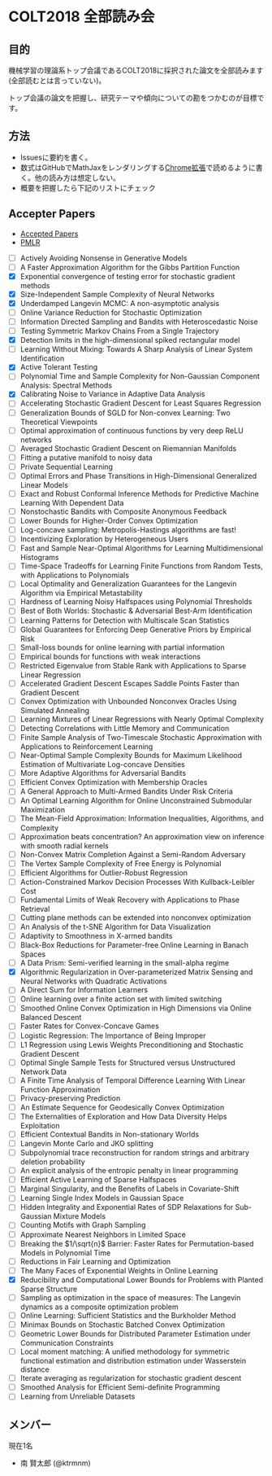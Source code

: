# COLT2018 全部読み会

## 目的

機械学習の理論系トップ会議であるCOLT2018に採択された論文を全部読みます (全部読むとは言っていない)。

トップ会議の論文を把握し、研究テーマや傾向についての勘をつかむのが目標です。

## 方法

* Issuesに要約を書く。
* 数式はGitHubでMathJaxをレンダリングする[Chrome拡張](https://chrome.google.com/webstore/detail/github-with-mathjax/ioemnmodlmafdkllaclgeombjnmnbima)で読めるように書く。他の読み方は想定しない。
* 概要を把握したら下記のリストにチェック

## Accepter Papers

- [Accepted Papers](http://www.learningtheory.org/colt2018/call.html#accepted-papers)
- [PMLR](http://proceedings.mlr.press/v75/)

* [ ] Actively Avoiding Nonsense in Generative Models
* [ ] A Faster Approximation Algorithm for the Gibbs Partition Function
* [x] Exponential convergence of testing error for stochastic gradient methods
* [x] Size-Independent Sample Complexity of Neural Networks
* [x] Underdamped Langevin MCMC: A non-asymptotic analysis
* [ ] Online Variance Reduction for Stochastic Optimization
* [ ] Information Directed Sampling and Bandits with Heteroscedastic Noise
* [ ] Testing Symmetric Markov Chains From a Single Trajectory
* [x] Detection limits in the high-dimensional spiked rectangular model
* [ ] Learning Without Mixing: Towards A Sharp Analysis of Linear System Identification
* [x] Active Tolerant Testing
* [ ] Polynomial Time and Sample Complexity for Non-Gaussian Component Analysis: Spectral Methods
* [x] Calibrating Noise to Variance in Adaptive Data Analysis
* [ ] Accelerating Stochastic Gradient Descent for Least Squares Regression
* [ ] Generalization Bounds of SGLD for Non-convex Learning: Two Theoretical Viewpoints
* [ ] Optimal approximation of continuous functions by very deep ReLU networks
* [ ] Averaged Stochastic Gradient Descent on Riemannian Manifolds
* [ ] Fitting a putative manifold to noisy data
* [ ] Private Sequential Learning
* [ ] Optimal Errors and Phase Transitions in High-Dimensional Generalized Linear Models
* [ ] Exact and Robust Conformal Inference Methods for Predictive Machine Learning With Dependent Data
* [ ] Nonstochastic Bandits with Composite Anonymous Feedback
* [ ] Lower Bounds for Higher-Order Convex Optimization
* [ ] Log-concave sampling: Metropolis-Hastings algorithms are fast!
* [ ] Incentivizing Exploration by Heterogeneous Users
* [ ] Fast and Sample Near-Optimal Algorithms for Learning Multidimensional Histograms
* [ ] Time-Space Tradeoffs for Learning Finite Functions from Random Tests, with Applications to Polynomials
* [ ] Local Optimality and Generalization Guarantees for the Langevin Algorithm via Empirical Metastability
* [ ] Hardness of Learning Noisy Halfspaces using Polynomial Thresholds
* [ ] Best of Both Worlds: Stochastic & Adversarial Best-Arm Identification
* [ ] Learning Patterns for Detection with Multiscale Scan Statistics
* [ ] Global Guarantees for Enforcing Deep Generative Priors by Empirical Risk
* [ ] Small-loss bounds for online learning with partial information
* [ ] Empirical bounds for functions with weak interactions
* [ ] Restricted Eigenvalue from Stable Rank with Applications to Sparse Linear Regression
* [ ] Accelerated Gradient Descent Escapes Saddle Points Faster than Gradient Descent
* [ ] Convex Optimization with Unbounded Nonconvex Oracles Using Simulated Annealing
* [ ] Learning Mixtures of Linear Regressions with Nearly Optimal Complexity
* [ ] Detecting Correlations with Little Memory and Communication
* [ ] Finite Sample Analysis of Two-Timescale Stochastic Approximation with Applications to Reinforcement Learning
* [ ] Near-Optimal Sample Complexity Bounds for Maximum Likelihood Estimation of Multivariate Log-concave Densities
* [ ] More Adaptive Algorithms for Adversarial Bandits
* [ ] Efficient Convex Optimization with Membership Oracles
* [ ] A General Approach to Multi-Armed Bandits Under Risk Criteria
* [ ] An Optimal Learning Algorithm for Online Unconstrained Submodular Maximization
* [ ] The Mean-Field Approximation: Information Inequalities, Algorithms, and Complexity
* [ ] Approximation beats concentration? An approximation view on inference with smooth radial kernels
* [ ] Non-Convex Matrix Completion Against a Semi-Random Adversary
* [ ] The Vertex Sample Complexity of Free Energy is Polynomial
* [ ] Efficient Algorithms for Outlier-Robust Regression
* [ ] Action-Constrained Markov Decision Processes With Kullback-Leibler Cost
* [ ] Fundamental Limits of Weak Recovery with Applications to Phase Retrieval
* [ ] Cutting plane methods can be extended into nonconvex optimization
* [ ] An Analysis of the t-SNE Algorithm for Data Visualization
* [ ] Adaptivity to Smoothness in X-armed bandits
* [ ] Black-Box Reductions for Parameter-free Online Learning in Banach Spaces
* [ ] A Data Prism: Semi-verified learning in the small-alpha regime
* [x] Algorithmic Regularization in Over-parameterized Matrix Sensing and Neural Networks with Quadratic Activations
* [ ] A Direct Sum for Information Learners
* [ ] Online learning over a finite action set with limited switching
* [ ] Smoothed Online Convex Optimization in High Dimensions via Online Balanced Descent
* [ ] Faster Rates for Convex-Concave Games
* [ ] Logistic Regression: The Importance of Being Improper
* [ ] L1 Regression using Lewis Weights Preconditioning and Stochastic Gradient Descent
* [ ] Optimal Single Sample Tests for Structured versus Unstructured Network Data
* [ ] A Finite Time Analysis of Temporal Difference Learning With Linear Function Approximation
* [ ] Privacy-preserving Prediction
* [ ] An Estimate Sequence for Geodesically Convex Optimization
* [ ] The Externalities of Exploration and How Data Diversity Helps Exploitation
* [ ] Efficient Contextual Bandits in Non-stationary Worlds
* [ ] Langevin Monte Carlo and JKO splitting
* [ ] Subpolynomial trace reconstruction for random strings and arbitrary deletion probability
* [ ] An explicit analysis of the entropic penalty in linear programming
* [ ] Efficient Active Learning of Sparse Halfspaces
* [ ] Marginal Singularity, and the Benefits of Labels in Covariate-Shift
* [ ] Learning Single Index Models in Gaussian Space
* [ ] Hidden Integrality and Exponential Rates of SDP Relaxations for Sub-Gaussian Mixture Models
* [ ] Counting Motifs with Graph Sampling
* [ ] Approximate Nearest Neighbors in Limited Space
* [ ] Breaking the $1/\sqrt{n}$ Barrier: Faster Rates for Permutation-based Models in Polynomial Time
* [ ] Reductions in Fair Learning and Optimization
* [ ] The Many Faces of Exponential Weights in Online Learning
* [x] Reducibility and Computational Lower Bounds for Problems with Planted Sparse Structure
* [ ] Sampling as optimization in the space of measures: The Langevin dynamics as a composite optimization problem
* [ ] Online Learning: Sufficient Statistics and the Burkholder Method
* [ ] Minimax Bounds on Stochastic Batched Convex Optimization
* [ ] Geometric Lower Bounds for Distributed Parameter Estimation under Communication Constraints
* [ ] Local moment matching: A unified methodology for symmetric functional estimation and distribution estimation under Wasserstein distance
* [ ] Iterate averaging as regularization for stochastic gradient descent
* [ ] Smoothed Analysis for Efficient Semi-definite Programming
* [ ] Learning from Unreliable Datasets

## メンバー

現在1名
* 南 賢太郎 (@ktrmnm)
